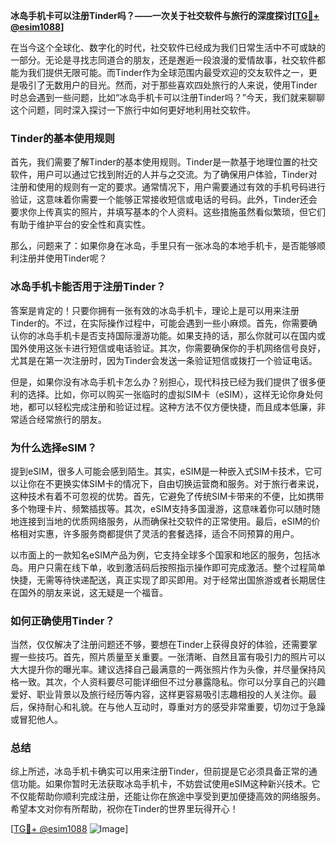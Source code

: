 **冰岛手机卡可以注册Tinder吗？——一次关于社交软件与旅行的深度探讨[[TG💪+ @esim1088](https://t.me/s/esim1088)]**

在当今这个全球化、数字化的时代，社交软件已经成为我们日常生活中不可或缺的一部分。无论是寻找志同道合的朋友，还是邂逅一段浪漫的爱情故事，社交软件都能为我们提供无限可能。而Tinder作为全球范围内最受欢迎的交友软件之一，更是吸引了无数用户的目光。然而，对于那些喜欢四处旅行的人来说，使用Tinder时总会遇到一些问题，比如“冰岛手机卡可以注册Tinder吗？”今天，我们就来聊聊这个问题，同时深入探讨一下旅行中如何更好地利用社交软件。

### Tinder的基本使用规则

首先，我们需要了解Tinder的基本使用规则。Tinder是一款基于地理位置的社交软件，用户可以通过它找到附近的人并与之交流。为了确保用户体验，Tinder对注册和使用的规则有一定的要求。通常情况下，用户需要通过有效的手机号码进行验证，这意味着你需要一个能够正常接收短信或电话的号码。此外，Tinder还会要求你上传真实的照片，并填写基本的个人资料。这些措施虽然看似繁琐，但它们有助于维护平台的安全性和真实性。

那么，问题来了：如果你身在冰岛，手里只有一张冰岛的本地手机卡，是否能够顺利注册并使用Tinder呢？

### 冰岛手机卡能否用于注册Tinder？

答案是肯定的！只要你拥有一张有效的冰岛手机卡，理论上是可以用来注册Tinder的。不过，在实际操作过程中，可能会遇到一些小麻烦。首先，你需要确认你的冰岛手机卡是否支持国际漫游功能。如果支持的话，那么你就可以在国内或国外使用这张卡进行短信或电话验证。其次，你需要确保你的手机网络信号良好，尤其是在第一次注册时，因为Tinder会发送一条验证短信或拨打一个验证电话。

但是，如果你没有冰岛手机卡怎么办？别担心，现代科技已经为我们提供了很多便利的选择。比如，你可以购买一张临时的虚拟SIM卡（eSIM），这样无论你身处何地，都可以轻松完成注册和验证过程。这种方法不仅方便快捷，而且成本低廉，非常适合经常旅行的朋友。

### 为什么选择eSIM？

提到eSIM，很多人可能会感到陌生。其实，eSIM是一种嵌入式SIM卡技术，它可以让你在不更换实体SIM卡的情况下，自由切换运营商和服务。对于旅行者来说，这种技术有着不可忽视的优势。首先，它避免了传统SIM卡带来的不便，比如携带多个物理卡片、频繁插拔等。其次，eSIM支持多国漫游，这意味着你可以随时随地连接到当地的优质网络服务，从而确保社交软件的正常使用。最后，eSIM的价格相对实惠，许多服务商都提供了灵活的套餐选择，适合不同预算的用户。

以市面上的一款知名eSIM产品为例，它支持全球多个国家和地区的服务，包括冰岛。用户只需在线下单，收到激活码后按照指示操作即可完成激活。整个过程简单快捷，无需等待快递配送，真正实现了即买即用。对于经常出国旅游或者长期居住在国外的朋友来说，这无疑是一个福音。

### 如何正确使用Tinder？

当然，仅仅解决了注册问题还不够，要想在Tinder上获得良好的体验，还需要掌握一些技巧。首先，照片质量至关重要。一张清晰、自然且富有吸引力的照片可以大大提升你的曝光率。建议选择自己最满意的一两张照片作为头像，并尽量保持风格一致。其次，个人资料要尽可能详细但不过分暴露隐私。你可以分享自己的兴趣爱好、职业背景以及旅行经历等内容，这样更容易吸引志趣相投的人关注你。最后，保持耐心和礼貌。在与他人互动时，尊重对方的感受非常重要，切勿过于急躁或冒犯他人。

### 总结

综上所述，冰岛手机卡确实可以用来注册Tinder，但前提是它必须具备正常的通信功能。如果你暂时无法获取冰岛手机卡，不妨尝试使用eSIM这种新兴技术。它不仅能帮助你顺利完成注册，还能让你在旅途中享受到更加便捷高效的网络服务。希望本文对你有所帮助，祝你在Tinder的世界里玩得开心！

[[TG💪+ @esim1088](https://t.me/s/esim1088) ![Image](https://i.postimg.cc/4NQfJmqS/Snipaste-2025-05-13-00-14-12.png)]